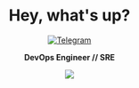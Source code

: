 <div align="center">
  <h1>Hey, what's up?</h1>

<a href="https://t.me/etahamad"><img alt="Telegram" src="https://img.shields.io/badge/@etahamad-2CA5E0?style=flat&logo=telegram&logoColor=white" /></a>

<b>DevOps Engineer // SRE</b>
<br/>

  <img src="https://skillicons.dev/icons?i=linux,gcp,jenkins,maven,mysql,postgres,githubactions,kubernetes,docker,nginx,git,javascript,vscode,py,bash" />
  <br />
  <br />
</div>
